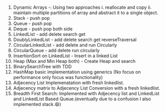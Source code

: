 1. Dynamic Arrays -: 
	Using two approaches 
		i. reallocate and copy 
		ii. maintain multiple partitions of array and abstract it to a single object.
2. Stack - push pop
3. Queue - push pop 
4. Deque - push pop both side
5. LinkedList - add delete search get
6. DoublyLinkedList - add delete search get reverseTraversal
7. CircularLinkedList - add delete and run Circularly
8. CircularQueue - add delete run circularly
9. InsertionSort on LinkedList - Insert in a linked List
10. Heap (Max and Min Heap both) - Create Heap and search
11. BinarySearchTree with TDD 
12. HashMap basic implementation using generics (No focus on performance only focus was functionality) 
13. Adjecency List Implemenatation with fresh linkedlist.
14. Adjecency matrix to Adjecency List Conversion with a fresh linkedlist.
15. Breadth First Search: Implemented with Adjecency list and LinkedList and LinkedList Based Queue.(eventually due to a confusion I also implemented stack.:smile:)
